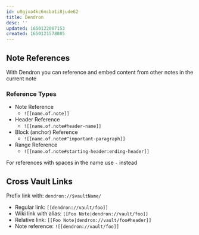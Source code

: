 ```yaml
---
id: u0gjxa4kc6ncba1i8jude62
title: Dendron
desc: ''
updated: 1650122067153
created: 1650121578805
---
```


## Note References

With Dendron you can reference and embed content from other notes in the current note

### Reference Types

* Note Reference
  * `![[name.of.note]]`
* Header Reference
  * `![[name.of.note#header-name]]`
* Block (anchor) Reference
  * `![[name.of.note#^important-paragraph]]`
* Range Reference
  * `![[name.of.note#starting-header:ending-header]]`

For references with spaces in the name use `-` instead

## Cross Vault Links

Prefix link with: `dendron://$vaultName/`

* Regular link: `[[dendron://vault/foo]]`
* Wiki link with alias: `[[Foo Note|dendron://vault/foo]]`
* Relative link: `[[Foo Note|dendron://vault/foo#header]]`
* Note reference: `![[dendron://vault/foo]]`
